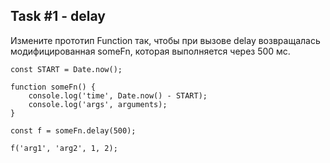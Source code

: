 ## Task #1 - delay

Измените прототип Function так, чтобы при вызове delay возвращалась модифицированная someFn, которая выполняется через 500 мс.

```
const START = Date.now();

function someFn() {
    console.log('time', Date.now() - START);
    console.log('args', arguments);
}

const f = someFn.delay(500);

f('arg1', 'arg2', 1, 2);
```
